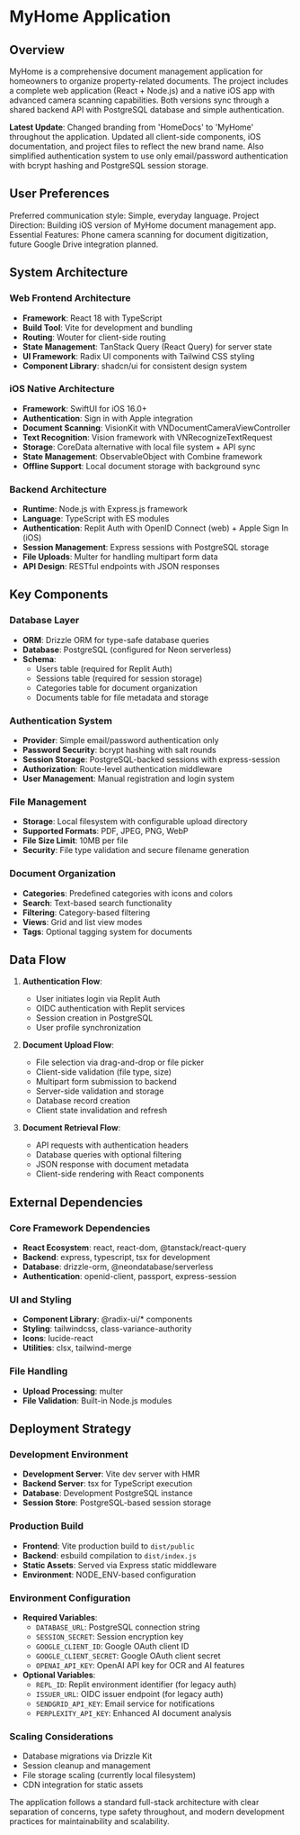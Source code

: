 # MyHome Application

## Overview

MyHome is a comprehensive document management application for homeowners to organize property-related documents. The project includes a complete web application (React + Node.js) and a native iOS app with advanced camera scanning capabilities. Both versions sync through a shared backend API with PostgreSQL database and simple authentication.

**Latest Update**: Changed branding from 'HomeDocs' to 'MyHome' throughout the application. Updated all client-side components, iOS documentation, and project files to reflect the new brand name. Also simplified authentication system to use only email/password authentication with bcrypt hashing and PostgreSQL session storage.

## User Preferences

Preferred communication style: Simple, everyday language.
Project Direction: Building iOS version of MyHome document management app.
Essential Features: Phone camera scanning for document digitization, future Google Drive integration planned.

## System Architecture

### Web Frontend Architecture
- **Framework**: React 18 with TypeScript
- **Build Tool**: Vite for development and bundling
- **Routing**: Wouter for client-side routing
- **State Management**: TanStack Query (React Query) for server state
- **UI Framework**: Radix UI components with Tailwind CSS styling
- **Component Library**: shadcn/ui for consistent design system

### iOS Native Architecture
- **Framework**: SwiftUI for iOS 16.0+
- **Authentication**: Sign in with Apple integration
- **Document Scanning**: VisionKit with VNDocumentCameraViewController
- **Text Recognition**: Vision framework with VNRecognizeTextRequest
- **Storage**: CoreData alternative with local file system + API sync
- **State Management**: ObservableObject with Combine framework
- **Offline Support**: Local document storage with background sync

### Backend Architecture
- **Runtime**: Node.js with Express.js framework
- **Language**: TypeScript with ES modules
- **Authentication**: Replit Auth with OpenID Connect (web) + Apple Sign In (iOS)
- **Session Management**: Express sessions with PostgreSQL storage
- **File Uploads**: Multer for handling multipart form data
- **API Design**: RESTful endpoints with JSON responses

## Key Components

### Database Layer
- **ORM**: Drizzle ORM for type-safe database queries
- **Database**: PostgreSQL (configured for Neon serverless)
- **Schema**: 
  - Users table (required for Replit Auth)
  - Sessions table (required for session storage)
  - Categories table for document organization
  - Documents table for file metadata and storage

### Authentication System
- **Provider**: Simple email/password authentication only
- **Password Security**: bcrypt hashing with salt rounds
- **Session Storage**: PostgreSQL-backed sessions with express-session
- **Authorization**: Route-level authentication middleware
- **User Management**: Manual registration and login system

### File Management
- **Storage**: Local filesystem with configurable upload directory
- **Supported Formats**: PDF, JPEG, PNG, WebP
- **File Size Limit**: 10MB per file
- **Security**: File type validation and secure filename generation

### Document Organization
- **Categories**: Predefined categories with icons and colors
- **Search**: Text-based search functionality
- **Filtering**: Category-based filtering
- **Views**: Grid and list view modes
- **Tags**: Optional tagging system for documents

## Data Flow

1. **Authentication Flow**:
   - User initiates login via Replit Auth
   - OIDC authentication with Replit services
   - Session creation in PostgreSQL
   - User profile synchronization

2. **Document Upload Flow**:
   - File selection via drag-and-drop or file picker
   - Client-side validation (file type, size)
   - Multipart form submission to backend
   - Server-side validation and storage
   - Database record creation
   - Client state invalidation and refresh

3. **Document Retrieval Flow**:
   - API requests with authentication headers
   - Database queries with optional filtering
   - JSON response with document metadata
   - Client-side rendering with React components

## External Dependencies

### Core Framework Dependencies
- **React Ecosystem**: react, react-dom, @tanstack/react-query
- **Backend**: express, typescript, tsx for development
- **Database**: drizzle-orm, @neondatabase/serverless
- **Authentication**: openid-client, passport, express-session

### UI and Styling
- **Component Library**: @radix-ui/* components
- **Styling**: tailwindcss, class-variance-authority
- **Icons**: lucide-react
- **Utilities**: clsx, tailwind-merge

### File Handling
- **Upload Processing**: multer
- **File Validation**: Built-in Node.js modules

## Deployment Strategy

### Development Environment
- **Development Server**: Vite dev server with HMR
- **Backend Server**: tsx for TypeScript execution
- **Database**: Development PostgreSQL instance
- **Session Store**: PostgreSQL-based session storage

### Production Build
- **Frontend**: Vite production build to `dist/public`
- **Backend**: esbuild compilation to `dist/index.js`
- **Static Assets**: Served via Express static middleware
- **Environment**: NODE_ENV-based configuration

### Environment Configuration
- **Required Variables**:
  - `DATABASE_URL`: PostgreSQL connection string
  - `SESSION_SECRET`: Session encryption key
  - `GOOGLE_CLIENT_ID`: Google OAuth client ID
  - `GOOGLE_CLIENT_SECRET`: Google OAuth client secret
  - `OPENAI_API_KEY`: OpenAI API key for OCR and AI features
- **Optional Variables**:
  - `REPL_ID`: Replit environment identifier (for legacy auth)
  - `ISSUER_URL`: OIDC issuer endpoint (for legacy auth)
  - `SENDGRID_API_KEY`: Email service for notifications
  - `PERPLEXITY_API_KEY`: Enhanced AI document analysis

### Scaling Considerations
- Database migrations via Drizzle Kit
- Session cleanup and management
- File storage scaling (currently local filesystem)
- CDN integration for static assets

The application follows a standard full-stack architecture with clear separation of concerns, type safety throughout, and modern development practices for maintainability and scalability.